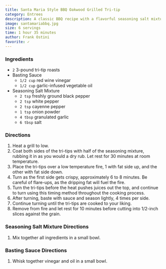 ```yaml
---
title: Santa Maria Style BBQ Oakwood Grilled Tri-tip
category: Entrees
description: A classic BBQ recipe with a flavorful seasoning salt mixture and a tangy basting sauce. Perfect for a summer cookout.
image: santamariabbq.jpg
size: 6 servings
time: 1 hour 35 minutes
author: Frank Ostini
favorite: ✓
---
```


### Ingredients

* `2` 3-pound tri-tip roasts
* Basting Sauce
  * `1/2 cup` red wine vinegar
  * `1/2 cup` garlic-infused vegetable oil
* Seasoning Salt Mixture
  * `2 tsp` freshly ground black pepper
  * `2 tsp` white pepper
  * `2 tsp` cayenne pepper
  * `1 tsp` onion powder
  * `4 tbsp` granulated garlic
  * `6 tbsp` salt

### Directions

1. Heat a grill to low.
2. Coat both sides of the tri-tips with half of the seasoning mixture, rubbing it in as you would a dry rub. Let rest for 30 minutes at room temperature.
3. Place the tri-tips over a low temperature fire, 1 with fat side up, and the other with fat side down.
4. Turn as the first side gets crispy, approximately 6 to 8 minutes. Be careful of flare-ups, as the dripping fat will fuel the fire.
5. Turn the tri-tips before the heat pushes juices out the top, and continue to turn using this timing method throughout the cooking process.
6. After turning, baste with sauce and season lightly, 4 times per side.
7. Continue turning until the tri-tips are cooked to your liking.
8. Remove from fire and let rest for 10 minutes before cutting into 1/2-inch slices against the grain.

### Seasoning Salt Mixture Directions

1. Mix together all ingredients in a small bowl.

### Basting Sauce Directions

1. Whisk together vinegar and oil in a small bowl.